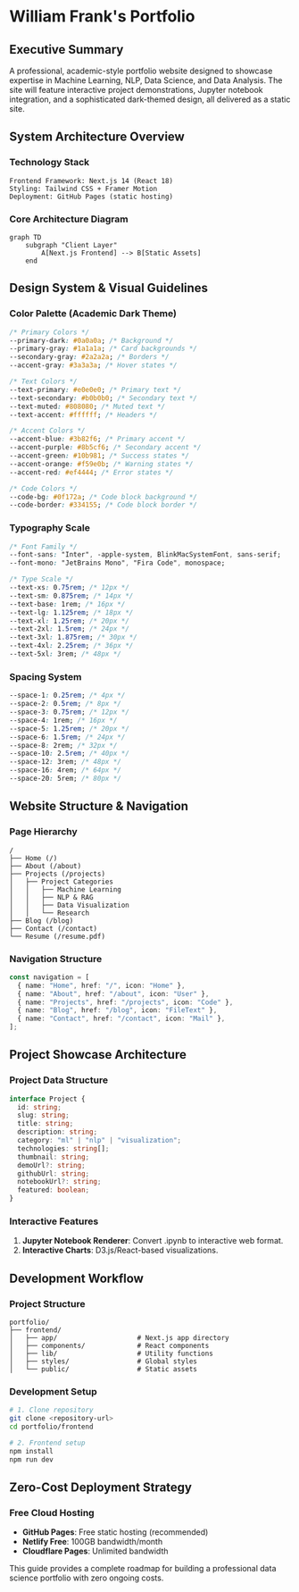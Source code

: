 # William Frank's Portfolio

## Executive Summary

A professional, academic-style portfolio website designed to showcase expertise in Machine Learning, NLP, Data Science, and Data Analysis. The site will feature interactive project demonstrations, Jupyter notebook integration, and a sophisticated dark-themed design, all delivered as a static site.

## System Architecture Overview

### Technology Stack

```
Frontend Framework: Next.js 14 (React 18)
Styling: Tailwind CSS + Framer Motion
Deployment: GitHub Pages (static hosting)
```

### Core Architecture Diagram

```mermaid
graph TD
    subgraph "Client Layer"
        A[Next.js Frontend] --> B[Static Assets]
    end
```

## Design System & Visual Guidelines

### Color Palette (Academic Dark Theme)

```css
/* Primary Colors */
--primary-dark: #0a0a0a; /* Background */
--primary-gray: #1a1a1a; /* Card backgrounds */
--secondary-gray: #2a2a2a; /* Borders */
--accent-gray: #3a3a3a; /* Hover states */

/* Text Colors */
--text-primary: #e0e0e0; /* Primary text */
--text-secondary: #b0b0b0; /* Secondary text */
--text-muted: #808080; /* Muted text */
--text-accent: #ffffff; /* Headers */

/* Accent Colors */
--accent-blue: #3b82f6; /* Primary accent */
--accent-purple: #8b5cf6; /* Secondary accent */
--accent-green: #10b981; /* Success states */
--accent-orange: #f59e0b; /* Warning states */
--accent-red: #ef4444; /* Error states */

/* Code Colors */
--code-bg: #0f172a; /* Code block background */
--code-border: #334155; /* Code block border */
```

### Typography Scale

```css
/* Font Family */
--font-sans: "Inter", -apple-system, BlinkMacSystemFont, sans-serif;
--font-mono: "JetBrains Mono", "Fira Code", monospace;

/* Type Scale */
--text-xs: 0.75rem; /* 12px */
--text-sm: 0.875rem; /* 14px */
--text-base: 1rem; /* 16px */
--text-lg: 1.125rem; /* 18px */
--text-xl: 1.25rem; /* 20px */
--text-2xl: 1.5rem; /* 24px */
--text-3xl: 1.875rem; /* 30px */
--text-4xl: 2.25rem; /* 36px */
--text-5xl: 3rem; /* 48px */
```

### Spacing System

```css
--space-1: 0.25rem; /* 4px */
--space-2: 0.5rem; /* 8px */
--space-3: 0.75rem; /* 12px */
--space-4: 1rem; /* 16px */
--space-5: 1.25rem; /* 20px */
--space-6: 1.5rem; /* 24px */
--space-8: 2rem; /* 32px */
--space-10: 2.5rem; /* 40px */
--space-12: 3rem; /* 48px */
--space-16: 4rem; /* 64px */
--space-20: 5rem; /* 80px */
```

## Website Structure & Navigation

### Page Hierarchy

```
/
├── Home (/)
├── About (/about)
├── Projects (/projects)
│   ├── Project Categories
│   │   ├── Machine Learning
│   │   ├── NLP & RAG
│   │   ├── Data Visualization
│   │   └── Research
├── Blog (/blog)
├── Contact (/contact)
└── Resume (/resume.pdf)
```

### Navigation Structure

```typescript
const navigation = [
  { name: "Home", href: "/", icon: "Home" },
  { name: "About", href: "/about", icon: "User" },
  { name: "Projects", href: "/projects", icon: "Code" },
  { name: "Blog", href: "/blog", icon: "FileText" },
  { name: "Contact", href: "/contact", icon: "Mail" },
];
```

## Project Showcase Architecture

### Project Data Structure

```typescript
interface Project {
  id: string;
  slug: string;
  title: string;
  description: string;
  category: "ml" | "nlp" | "visualization";
  technologies: string[];
  thumbnail: string;
  demoUrl?: string;
  githubUrl: string;
  notebookUrl?: string;
  featured: boolean;
}
```

### Interactive Features

1.  **Jupyter Notebook Renderer**: Convert .ipynb to interactive web format.
2.  **Interactive Charts**: D3.js/React-based visualizations.

## Development Workflow

### Project Structure

```
portfolio/
├── frontend/
│   ├── app/                    # Next.js app directory
│   ├── components/             # React components
│   ├── lib/                    # Utility functions
│   ├── styles/                 # Global styles
│   └── public/                 # Static assets
```

### Development Setup

```bash
# 1. Clone repository
git clone <repository-url>
cd portfolio/frontend

# 2. Frontend setup
npm install
npm run dev
```

## Zero-Cost Deployment Strategy

### Free Cloud Hosting

- **GitHub Pages**: Free static hosting (recommended)
- **Netlify Free**: 100GB bandwidth/month
- **Cloudflare Pages**: Unlimited bandwidth

This guide provides a complete roadmap for building a professional data science portfolio with zero ongoing costs.
